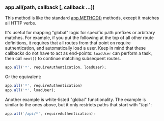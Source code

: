<!---
 Copyright (c) 2016 StrongLoop, IBM, and Express Contributors
 License: MIT
-->

<h3 id='app.all'>app.all(path, callback [, callback ...])</h3>

This method is like the standard [app.METHOD()](#app.METHOD) methods,
except it matches all HTTP verbs.

It's useful for mapping "global" logic for specific path prefixes or arbitrary matches.
For example, if you put the following at the top of all other
route definitions, it requires that all routes from that point on
require authentication, and automatically load a user. Keep in mind
that these callbacks do not have to act as end-points: `loadUser`
can perform a task, then call `next()` to continue matching subsequent
routes.

```js
app.all('*', requireAuthentication, loadUser);
```

Or the equivalent:

```js
app.all('*', requireAuthentication)
app.all('*', loadUser);
```

Another example is white-listed "global" functionality.
The example is similar to the ones above, but it only restricts paths that start with
"/api":

```js
app.all('/api/*', requireAuthentication);
```
